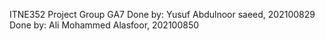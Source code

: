 ITNE352 Project Group GA7
Done by: Yusuf Abdulnoor saeed, 202100829
Done by: Ali Mohammed Alasfoor, 202100850
